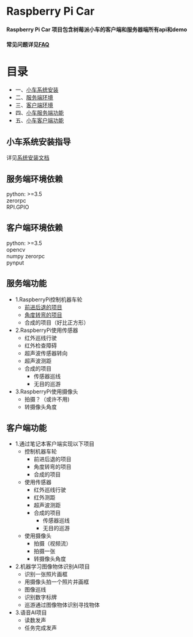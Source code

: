 # Raspberry Pi Car
#### Raspberry Pi Car 项目包含树莓派小车的客户端和服务器端所有api和demo
#### 常见问题详见[FAQ](https://thinklandai.com/faq/index.php)

# 目录
- 一、[小车系统安装](#小车系统安装指导)
- 二、[服务端环境](#服务端环境依赖)
- 三、[客户端环境](#客户端环境依赖)
- 四、[小车服务端功能](#服务端功能)
- 五、[小车客户端功能](#客户端功能)

## 小车系统安装指导
详见[系统安装文档](https://thinklandai.com/faq/index.php)

## 服务端环境依赖
python: >=3.5       
zerorpc           
RPI.GPIO

## 客户端环境依赖
python: >=3.5      
opencv      
numpy
zerorpc        
pynput

## 服务端功能
- 1.RaspberryPi控制机器车轮 
  - [前进后退的项目](https://github.com/GavinGaogao/Teach-Ai-by-car/tree/master/server/thinkland_rpi_car.py)
  - [角度转弯的项目](https://github.com/GavinGaogao/Teach-Ai-by-car/tree/master/server/thinkland_rpi_car.py)
  - 合成的项目（好比正方形） 
- 2.RaspberryPi使用传感器 
  - 红外巡线行驶 
  - 红外检查障碍 
  - 超声波传感器转向
  - 超声波测距
  - 合成的项目 
    - 传感器巡线 
    - 无目的巡游
- 3.RaspberryPi使用摄像头 
  - 拍摄？（或许不用)
  - 转摄像头角度 
  
## 客户端功能
- 1.通过笔记本客户端实现以下项目 
  - 控制机器车轮 
    - 前进后退的项目
    - 角度转弯的项目 
    - 合成的项目 
  - 使用传感器 
    - 红外巡线行驶 
    - 红外测距
    - 超声波测距
    - 合成的项目 
      - 传感器巡线
      - 无目的巡游 
   - 使用摄像头 
     - 拍摄（视频流） 
     - 拍摄一张 
     - 转摄像头角度
- 2.机器学习图像物体识别AI项目 
  - 识别一张照片画框
  - 用摄像头拍一个照片并画框
  - 图像巡线
  - 识别数字标牌
  - 巡游通过图像物体识别寻找物体 
- 3.语音AI项目 
  - 读数发声 
  - 任务完成发声 

